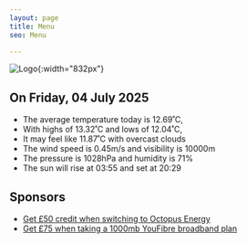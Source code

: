 ```yaml
---
layout: page
title: Menu
seo: Menu

---
```


![Logo](/images/logo.jpg){:width="832px"}

<!-- weather_marker starts -->
## On Friday, 04 July 2025

- The average temperature today is 12.69˚C,
- With highs of 13.32˚C and lows of 12.04˚C,
- It may feel like 11.87˚C with overcast clouds
- The wind speed is 0.45m/s and visibility is 10000m
- The pressure is 1028hPa and humidity is 71%
- The sun will rise at 03:55 and set at 20:29

<!-- weather_marker ends -->

## Sponsors

- [Get £50 credit when switching to Octopus Energy](https://bit.ly/3oD1nnS)
- [Get £75 when taking a 1000mb YouFibre broadband plan](https://aklam.io/91zWhU?)
